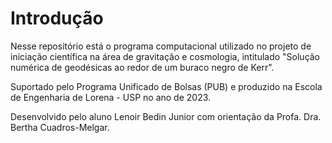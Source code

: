 # Introdução

Nesse repositório está o programa computacional utilizado no projeto de iniciação científica na área de gravitação e cosmologia, intitulado "Solução numérica de geodésicas ao redor de um buraco negro de Kerr".

Suportado pelo Programa Unificado de Bolsas (PUB) e produzido na Escola de Engenharia de Lorena - USP no ano de 2023.

Desenvolvido pelo aluno Lenoir Bedin Junior com orientação da Profa. Dra. Bertha Cuadros-Melgar.
